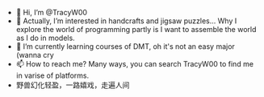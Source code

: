  - 👋 Hi, I’m @TracyW00
 - 👀 Actually, I’m interested in handcrafts and jigsaw puzzles... Why I explore the world of programming partly is I want to assemble the world as I do in models.
 - 🌱 I’m currently learning courses of DMT, oh it's not an easy major (wanna cry
 - 📫 How to reach me? Many ways, you can search TracyW00 to find me in varise of platforms.
 - 野兽幻化轻盈，一路嬉戏，走遍人间
